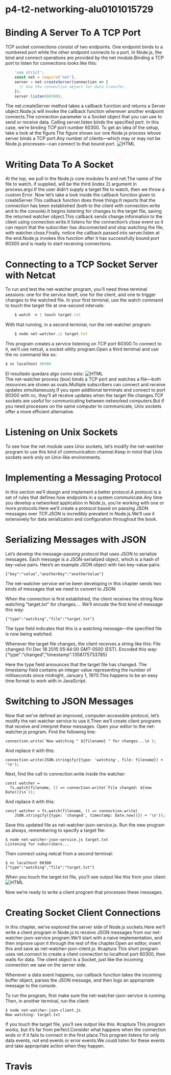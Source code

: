 # p4-t2-networking-alu0101015729
# Binding A Server To A TCP Port 
TCP socket connections consist of two endpoints. One endpoint binds to a numbered port while the other endpoint connects to a port.
In Node.js, the bind and connect operations are provided by the net module.Binding a TCP port to listen for connections looks like this:
```javascript
    'use strict';
    const net = require('net'),
    server = net.createServer(connection => {
      // Use the connection object for data transfer.
    });
    server.listen(60300);
```
The net.createServer method takes a callback function and returns a Server object.Node.js will invoke the callback function whenever another endpoint connects.The connection parameter is a Socket object that you can use to send or receive data.
Calling server.listen binds the specified port. In this case, we’re binding TCP port number 60300. To get an idea of the setup, take a look at the figure.The figure shows our one Node.js process whose server binds a TCP port.Any number of clients—which may or may not be Node.js processes—can connect to that bound port.
![HTML](capturas/tcp.png) <br>
# Writing Data To A Socket
At the top, we pull in the Node.js core modules fs and net.The name of the file to watch, if supplied, will be the third (index 2) argument in process.argv.If the user didn’t supply a target file to watch, then we throw a custom Error.
Now let’s take a look inside the callback function given to createServer.This callback function does three things:It reports that the connection has been established (both to the client with connection.write and to the console).It begins listening for changes to the target file, saving the returned watcher object.This callback sends change information to the client using connection.write.It listens for the connection’s close event so it can report that the subscriber has disconnected and stop watching the file, with watcher.close.Finally, notice the callback passed into server.listen at the end.Node.js invokes this function after it has successfully bound port 60300 and is ready to start receiving connections.

# Connecting to a TCP Socket Server with Netcat
To run and test the net-watcher program, you’ll need three terminal sessions: one for the service itself, one for the client, and one to trigger changes to the watched file.
In your first terminal, use the watch command to touch the target file at one-second intervals:           
```javascript
    $ watch -n 1 touch target.txt
```
With that running, in a second terminal, run the net-watcher program:
```javascript
    $ node net-watcher.js target.txt 
```
This program creates a service listening on TCP port 60300.To connect to it, we’ll use netcat, a socket utility program.Open a third terminal and use the nc command like so:
```javascript
$ nc localhost 60300
```
El resultado quedara algo como esto:
![HTML](capturas/primero.png) <br>
The net-watcher process (box) binds a TCP port and watches a file—both resources are shown as ovals.Multiple subscribers can connect and receive updates simultaneously.If you open additional terminals and connect to port 60300 with nc, they’ll all receive updates when the target file changes.TCP sockets are useful for communicating between networked computers.But if you need processes on the same computer to communicate, Unix sockets offer a more efficient alternative.
# Listening on Unix Sockets
To see how the net module uses Unix sockets, let’s modify the net-watcher program to use this kind of communication channel.Keep in mind that Unix sockets work only on Unix-like environments.
# Implementing a Messaging Protocol
In this section we’ll design and implement a better protocol.A protocol is a set of rules that defines how endpoints in a system communicate.Any time you develop a networked application in Node.js, you’re working with one or more protocols.Here we’ll create a protocol based on passing JSON messages over TCP.JSON is incredibly prevalent in Node.js.We’ll use it extensively for data serialization and configuration throughout the book.
# Serializing Messages with JSON
 Let’s develop the message-passing protocol that uses JSON to serialize messages. Each message is a JSON-serialized object, which is a hash of key-value pairs. Here’s an example JSON object with two key-value pairs:
 	
    {"key":"value","anotherKey":"anotherValue"}

The net-watcher service we’ve been developing in this chapter sends two kinds of messages that we need to convert to JSON:

   When the connection is first established, the client receives the string Now watching "target.txt" for changes.... We’ll encode the first kind of message this way:
 	
    {"type":"watching","file":"target.txt"}

The type field indicates that this is a watching message—the specified file is now being watched.

   Whenever the target file changes, the client receives a string like this: File changed: Fri Dec 18 2015 05:44:00 GMT-0500 (EST). Encoded this way:
 	{"type":"changed","timestamp":1358175733785}

Here the type field announces that the target file has changed. The timestamp field contains an integer value representing the number of milliseconds since midnight, January 1, 1970.This happens to be an easy time format to work with in JavaScript.
# Switching to JSON Messages
Now that we’ve defined an improved, computer-accessible protocol, let’s modify the net-watcher service to use it.Then we’ll create client programs that receive and interpret these messages. Open your editor to the net-watcher.js program. Find the following line:

    connection.write(`Now watching " ${filename} " for changes...\n );

And replace it with this:
	
    connection.write(JSON.stringify({type: 'watching', file: filename}) + '\n');

Next, find the call to connection.write inside the watcher:
 	
    const watcher =
 	  fs.watch(filename, () => connection.write(`File changed: ${new Date()}\n`));

And replace it with this:
 	
    const watcher = fs.watch(filename, () => connection.write(
 	    JSON.stringify({type: 'changed', timestamp: Date.now()}) + '\n'));

Save this updated file as net-watcher-json-service.js. Run the new program as always, remembering to specify a target file:
 	
    $ node net-watcher-json-service.js target.txt
	Listening for subscribers...

Then connect using netcat from a second terminal:
 	
    $ nc localhost 60300
 	{"type":"watching","file":"target.txt"}

When you touch the target.txt file, you’ll see output like this from your client:
![HTML](capturas/tercera.png) <br />

Now we’re ready to write a client program that processes these messages.
# Creating Socket Client Connections
In this chapter, we’ve explored the server side of Node.js sockets.Here we’ll write a client program in Node.js to receive JSON messages from our net-watcher-json-service program.We’ll start with a naive implementation, and then improve upon it through the rest of the chapter.Open an editor, insert this and save as net-watcher-json-client.js:
#captura
This short program uses net.connect to create a client connection to localhost port 60300, then waits for data. The client object is a Socket, just like the incoming connection we saw on the server side.

Whenever a data event happens, our callback function takes the incoming buffer object, parses the JSON message, and then logs an appropriate message to the console.

To run the program, first make sure the net-watcher-json-service is running. Then, in another terminal, run the client:

    $ node net-watcher-json-client.js
 	Now watching: target.txt

If you touch the target file, you’ll see output like this:
#captura
This program works, but it’s far from perfect.Consider what happens when the connection ends or if it fails to connect in the first place.This program listens for only data events, not end events or error events.We could listen for these events and take appropriate action when they happen.
# Travis
